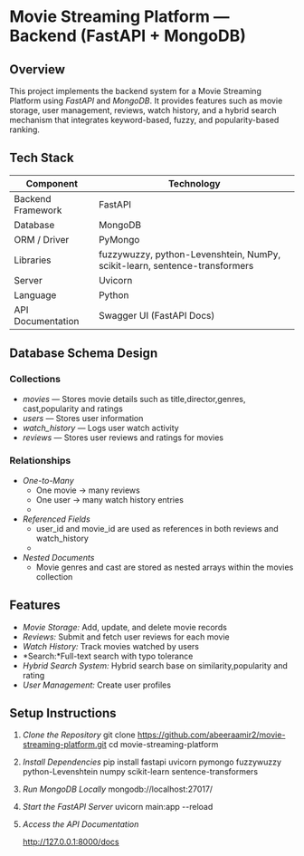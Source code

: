 # Movie Streaming Platform — Backend (FastAPI + MongoDB)

## Overview
This project implements the backend system for a Movie Streaming Platform using *FastAPI* and *MongoDB*.
It provides features such as movie storage, user management, reviews, watch history, and a hybrid search mechanism that integrates keyword-based, fuzzy, and popularity-based ranking.


## Tech Stack

| Component         | Technology                                                                 |
| ----------------- | -------------------------------------------------------------------------- |
| Backend Framework | FastAPI                                                                    |
| Database          | MongoDB                                                                    |
| ORM / Driver      | PyMongo                                                                    |
| Libraries         | fuzzywuzzy, python-Levenshtein, NumPy, scikit-learn, sentence-transformers |
| Server            | Uvicorn                                                                    |
| Language          | Python                                                                     |
| API Documentation | Swagger UI (FastAPI Docs)                                                  |

## Database Schema Design

### Collections

* *movies* — Stores movie details such as title,director,genres, cast,popularity and ratings
* *users* — Stores user information
* *watch_history* — Logs user watch activity
* *reviews* — Stores user reviews and ratings for movies

### Relationships

* *One-to-Many*
  * One movie → many reviews
  * One user → many watch history entries
  * 
* *Referenced Fields*
  * user_id and movie_id are used as references in both reviews and watch_history
  * 
* *Nested Documents*
  * Movie genres and cast are stored as nested arrays within the movies collection


## Features
* *Movie Storage:* Add, update, and delete movie records
* *Reviews:* Submit and fetch user reviews for each movie
* *Watch History:* Track movies watched by users
* *Search:*Full-text search with typo tolerance
* *Hybrid Search System:* Hybrid search base on similarity,popularity and rating
* *User Management:* Create user profiles


## Setup Instructions

1. *Clone the Repository*
   git clone https://github.com/abeeraamir2/movie-streaming-platform.git
   cd movie-streaming-platform
   

2. *Install Dependencies*
   pip install fastapi uvicorn pymongo fuzzywuzzy python-Levenshtein numpy scikit-learn sentence-transformers
   
3. *Run MongoDB Locally*
   mongodb://localhost:27017/
   

4. *Start the FastAPI Server*
   uvicorn main:app --reload
   

5. *Access the API Documentation*

   http://127.0.0.1:8000/docs
   


